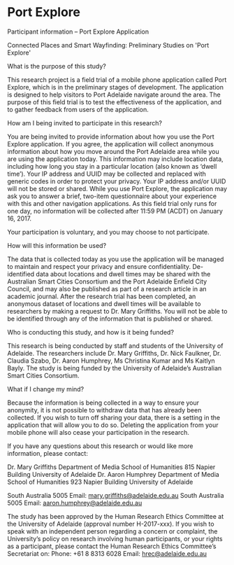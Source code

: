 # Port Explore
Participant information – Port Explore Application

Connected Places and Smart Wayfinding: Preliminary Studies on 'Port Explore'

What is the purpose of this study?

This research project is a field trial of a mobile phone application called Port Explore, which is in the preliminary stages of development. The application is designed to help visitors to Port Adelaide navigate around the area. The purpose of this field trial is to test the effectiveness of the application, and to gather feedback from users of the application.

How am I being invited to participate in this research?

You are being invited to provide information about how you use the Port Explore application. If you agree, the application will collect anonymous information about how you move around the Port Adelaide area while you are using the application today. This information may include location data, including how long you stay in a particular location (also known as ‘dwell time’). Your IP address and UUID may be collected and replaced with generic codes in order to protect your privacy. Your IP address and/or UUID will not be stored or shared. While you use Port Explore, the application may ask you to answer a brief, two-item questionnaire about your experience with this and other navigation applications. As this field trial only runs for one day, no information will be collected after 11:59 PM (ACDT) on January 16, 2017.

Your participation is voluntary, and you may choose to not participate.

How will this information be used?

The data that is collected today as you use the application will be managed to maintain and respect your privacy and ensure confidentiality. De-identified data about locations and dwell times may be shared with the Australian Smart Cities Consortium and the Port Adelaide Enfield City Council, and may also be published as part of a research article in an academic journal. After the research trial has been completed, an anonymous dataset of locations and dwell times will be available to researchers by making a request to Dr. Mary Griffiths. You will not be able to be identified through any of the information that is published or shared.

Who is conducting this study, and how is it being funded?

This research is being conducted by staff and students of the University of Adelaide. The researchers include Dr. Mary Griffiths, Dr. Nick Faulkner, Dr. Claudia Szabo, Dr. Aaron Humphrey, Ms Christina Kumar and Ms Kaitlyn Bayly. The study is being funded by the University of Adelaide’s Australian Smart Cities Consortium.

What if I change my mind?

Because the information is being collected in a way to ensure your anonymity, it is not possible to withdraw data that has already been collected. If you wish to turn off sharing your data, there is a setting in the application that will allow you to do so. Deleting the application from your mobile phone will also cease your participation in the research.

If you have any questions about this research or would like more information, please contact:

Dr. Mary Griffiths Department of Media School of Humanities 815 Napier Building University of Adelaide Dr. Aaron Humphrey Department of Media School of Humanities 923 Napier Building University of Adelaide

South Australia 5005 Email: mary.griffiths@adelaide.edu.au South Australia 5005 Email: aaron.humphrey@adelaide.edu.au

The study has been approved by the Human Research Ethics Committee at the University of Adelaide (approval number H-2017-xxx). If you wish to speak with an independent person regarding a concern or complaint, the University’s policy on research involving human participants, or your rights as a participant, please contact the Human Research Ethics Committee’s Secretariat on: Phone: +61 8 8313 6028 Email: hrec@adelaide.edu.au
